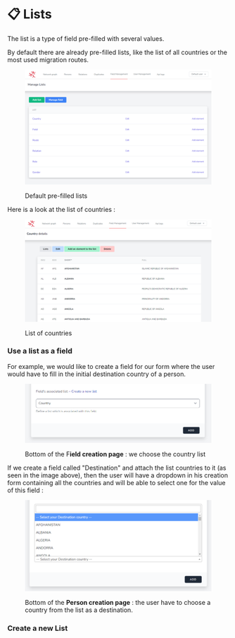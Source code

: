 # 📋 Lists

The list is a type of field pre-filled with several values.

By default there are already pre-filled lists, like the list of all countries or the most used migration routes.

<figure><img src="../.gitbook/assets/image (3).png" alt=""><figcaption><p>Default pre-filled lists</p></figcaption></figure>

Here is a look at the list of countries :

<figure><img src="../.gitbook/assets/image (13).png" alt=""><figcaption><p>List of countries</p></figcaption></figure>

### Use a list as a field

For example, we would like to create a field for our form where the user would have to fill in the initial destination country of a person.&#x20;

<figure><img src="../.gitbook/assets/image.png" alt=""><figcaption><p>Bottom of the F<strong>ield creation page</strong> : we choose the country list</p></figcaption></figure>

If we create a field called "Destination" and attach the list countries to it (as seen in the image above), then the user will have a dropdown in his creation form containing all the countries and will be able to select one for the value of this field :&#x20;

<figure><img src="../.gitbook/assets/image (14).png" alt=""><figcaption><p>Bottom of the <strong>Person creation page</strong> : the user have to choose a country from the list as a destination.</p></figcaption></figure>

### Create a new List

